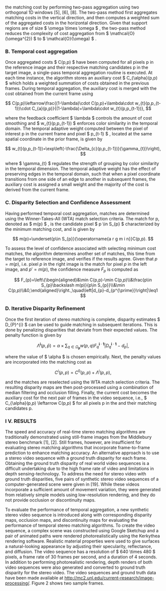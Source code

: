 the matching cost by performing two-pass aggregation using two orthogonal 1D windows [5], [6], [8]. The two-pass method first aggregates matching costs in the vertical direction, and then computes a weighted sum of the aggregated costs in the horizontal direction. Given that support regions are of size  $ \omega \times \omega $ , the two-pass method reduces the complexity of cost aggregation from  $ \mathcal{O}(\omega^{2}) $  to  $ \mathcal{O}(\omega) $ .

### B. Temporal cost aggregation

Once aggregated costs  $ C(p,p) $  have been computed for all pixels p in the reference image and their respective matching candidates p in the target image, a single-pass temporal aggregation routine is executed. At each time instance, the algorithm stores an auxiliary cost  $ C_{\alpha}(p,p) $  which holds a weighted summation of costs obtained in the previous frames. During temporal aggregation, the auxiliary cost is merged with the cost obtained from the current frame using

 $$ C(p,p)\leftarrow\frac{(1-\lambda)\cdot C(p,p)+\lambda\cdot w_{t}(p,p_{t-1})\cdot C_{a}(p,p)}{(1-\lambda)+\lambda\cdot w_{t}(p,p_{t-1})}, $$ 

where the feedback coefficient  $ \lambda $  controls the amount of cost smoothing and  $ w_{t}(p,p_{t-1}) $  enforces color similarity in the temporal domain. The temporal adaptive weight computed between the pixel of interest p in the current frame and pixel  $ p_{t-1} $ , located at the same spatial coordinate in the prior frame, is given by

 $$ w_{t}(p,p_{t-1})=\exp\left(-\frac{\Delta_{c}(p,p_{t-1})}{\gamma_{t}}\right), $$ 

where  $ \gamma_{t} $  regulates the strength of grouping by color similarity in the temporal dimension. The temporal adaptive weight has the effect of preserving edges in the temporal domain, such that when a pixel coordinate transitions from one side of an edge to another in subsequent frames, the auxiliary cost is assigned a small weight and the majority of the cost is derived from the current frame.

### C. Disparity Selection and Confidence Assessment

Having performed temporal cost aggregation, matches are determined using the Winner-Takes-All (WTA) match selection criteria. The match for p, denoted as  $ m(p) $ , is the candidate pixel  $ p \in S_{p} $  characterized by the minimum matching cost, and is given by

 $$ m(p)=\underset{p\in S_{p}}{\operatorname{a r g m i n}}C(p,p). $$ 

To assess the level of confidence associated with selecting minimum cost matches, the algorithm determines another set of matches, this time from the target to reference image, and verifies if the results agree. Given that $p = m(p)$, i.e. pixel $p$ in the right image is the match for pixel $p$ in the left image, and $p' = m(p)$, the confidence measure $F_{p}$ is computed as

 $$ F_{p}=\left\{\begin{aligned}&\min C(p,p)-\min C(p,p)\\&\frac{p\in S_{p}\backslash m(p)}{p\in S_{p}}\\&\min C(p,p)\\&0,\end{aligned}\right.,\quad\left|d_{p}-d_{p^{\prime}}\right|\leq1 $$ 

### D. Iterative Disparity Refinement

Once the first iteration of stereo matching is complete, disparity estimates  $ D_{P}^{i} $  can be used to guide matching in subsequent iterations. This is done by penalizing disparities that deviate from their expected values. The penalty function is given by

 $$ \Lambda^{\mathbf{i}}(p,\bar{p})=\alpha\times\sum_{q\in\Omega_{\mathbf{p}}}w(p,q)F_{q}^{\mathbf{i}\cdot\mathbf{1}}\left|D_{q}^{\mathbf{i}\cdot\mathbf{1}}-d_{p}\right|, $$ 

where the value of  $ \alpha $  is chosen empirically. Next, the penalty values are incorporated into the matching cost as

 $$ C^{i}(p,p)=C^{0}(p,p)+\Lambda^{i}(p,p), $$ 

and the matches are reselected using the WTA match selection criteria. The resulting disparity maps are then post-processed using a combination of median filtering and occlusion filling. Finally, the current cost becomes the auxiliary cost for the next pair of frames in the video sequence, i.e.,  $  C_{\alpha}(p,p) \leftarrow C(p,p)  $  for all pixels p in the and their matching candidates p.

### I V. RESULTS

The speed and accuracy of real-time stereo matching algorithms are traditionally demonstrated using still-frame images from the Middlebury stereo benchmark [1], [2]. Still frames, however, are insufficient for evaluating stereo matching algorithms that incorporate frame-to-frame prediction to enhance matching accuracy. An alternative approach is to use a stereo video sequence with a ground truth disparity for each frame. Obtaining the ground truth disparity of real world video sequences is a difficult undertaking due to the high frame rate of video and limitations in depth sensing-technology. To address the need for stereo video with ground truth disparities, five pairs of synthetic stereo video sequences of a computer-generated scene were given in [19]. While these videos incorporate a sufficient amount of movement variation, they were generated from relatively simple models using low-resolution rendering, and they do not provide occlusion or discontinuity maps.

To evaluate the performance of temporal aggregation, a new synthetic stereo video sequence is introduced along with corresponding disparity maps, occlusion maps, and discontinuity maps for evaluating the performance of temporal stereo matching algorithms. To create the video sequence, a complex scene was constructed using Google Sketchup and a pair of animated paths were rendered photorealistically using the Kerkythea rendering software. Realistic material properties were used to give surfaces a natural-looking appearance by adjusting their specularity, reflectance, and diffusion. The video sequence has a resolution of  $ 640 \times 480 $  pixels, a frame rate of 30 frames per second, and a duration of 4 seconds. In addition to performing photorealistic rendering, depth renders of both video sequences were also generated and converted to ground truth disparity for the stereo video. The video sequences and ground truth data have been made available at http://mc2.unl.edu/current-research/image-processing/. Figure 2 shows two sample frames.
